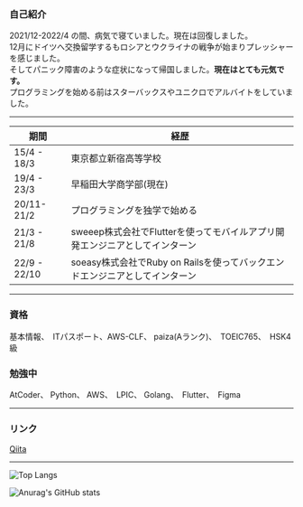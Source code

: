 ### 自己紹介

2021/12-2022/4 の間、病気で寝ていました。現在は回復しました。<br>
12月にドイツへ交換留学するもロシアとウクライナの戦争が始まりプレッシャーを感じました。<br>
そしてパニック障害のような症状になって帰国しました。**現在はとても元気です。**<br>
プログラミングを始める前はスターバックスやユニクロでアルバイトをしていました。

---


|  期間  |  経歴  |
| ---- | ---- |
|  15/4 - 18/3  |東京都立新宿高等学校|
|  19/4 - 23/3  |早稲田大学商学部(現在)|
|  20/11- 21/2  |プログラミングを独学で始める|
|  21/3 - 21/8  |sweeep株式会社でFlutterを使ってモバイルアプリ開発エンジニアとしてインターン|
|  22/9 - 22/10 |soeasy株式会社でRuby on Railsを使ってバックエンドエンジニアとしてインターン|

---


### 資格
基本情報、　ITパスポート、AWS-CLF、 paiza(Aランク)、　TOEIC765、　HSK4級

### 勉強中
AtCoder、 Python、 AWS、　LPIC、 Golang、　Flutter、　Figma

---

### リンク

[Qiita](https://qiita.com/Naga_Ayuu)

---

![Top Langs](https://github-readme-stats.vercel.app/api/top-langs/?username=AyumuNagae&layout=compact)

![Anurag's GitHub stats](https://github-readme-stats.vercel.app/api?username=AyumuNagae)

